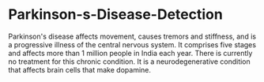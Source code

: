 # Parkinson-s-Disease-Detection
Parkinson's disease affects movement, causes tremors and stiffness, and is a progressive illness of the central nervous system. It comprises five stages and affects more than 1 million people in India each year. There is currently no treatment for this chronic condition. It is a neurodegenerative condition that affects brain cells that make dopamine.  
